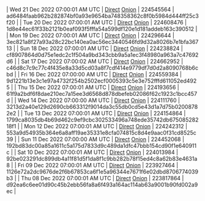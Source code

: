 | Wed 21 Dec 2022 07:00:01 AM UTC | [Direct](https://oshi.at/yvtm) [Onion](http://5ety7tpkim5me6eszuwcje7bmy25pbtrjtue7zkqqgziljwqy3rrikqd.onion/yvtm) | 224545564 | ad6484faab962b282874bf0a93e9654ba748358362c8f0b5984d444ff25c3f20 | 
| Tue 20 Dec 2022 07:00:01 AM UTC | [Direct](https://oshi.at/Tmvu) [Onion](http://5ety7tpkim5me6eszuwcje7bmy25pbtrjtue7zkqqgziljwqy3rrikqd.onion/Tmvu) | 224608476 | 1d8e44ec61f33b2121b0eaf093f5fffa54a599df120e1d181addeb163c390512 | 
| Mon 19 Dec 2022 07:00:01 AM UTC | [Direct](https://oshi.at/zUcj) [Onion](http://5ety7tpkim5me6eszuwcje7bmy25pbtrjtue7zkqqgziljwqy3rrikqd.onion/zUcj) | 224296644 | 3ec821a8f27a93a28c22bc140ea0ac56ec3440546fd9d32a8026b7e1bfa36713 | 
| Sun 18 Dec 2022 07:00:01 AM UTC | [Direct](https://oshi.at/FjQc) [Onion](http://5ety7tpkim5me6eszuwcje7bmy25pbtrjtue7zkqqgziljwqy3rrikqd.onion/FjQc) | 224238824 | cf8907864d0d75e1edc2c1f504a9bd343cbb9a5a1ec3f48980a963a7c47692d6 | 
| Sat 17 Dec 2022 07:00:02 AM UTC | [Direct](https://oshi.at/qaZK) [Onion](http://5ety7tpkim5me6eszuwcje7bmy25pbtrjtue7zkqqgziljwqy3rrikqd.onion/qaZK) | 224662952 | c46d8c7c9c77c4f435e8a33d5cd03a8f7cdf414e9779df7d0d2a8090768b6cbd | 
| Fri 16 Dec 2022 07:00:00 AM UTC | [Direct](https://oshi.at/KTnt) [Onion](http://5ety7tpkim5me6eszuwcje7bmy25pbtrjtue7zkqqgziljwqy3rrikqd.onion/KTnt) | 224559384 | 9d1221b13e3c1e97a4732f254b2502ecf0005393c5e3e752fffd611052ed4925 | 
| Thu 15 Dec 2022 07:00:01 AM UTC | [Direct](https://oshi.at/TUVx) [Onion](http://5ety7tpkim5me6eszuwcje7bmy25pbtrjtue7zkqqgziljwqy3rrikqd.onion/TUVx) | 224193656 | 61f9a2bdf6f8dae210ec7a15ee3d6568d878dbefeb02086f62c1923c1bcc457d | 
| Wed 14 Dec 2022 07:00:00 AM UTC | [Direct](https://oshi.at/CLqV) [Onion](http://5ety7tpkim5me6eszuwcje7bmy25pbtrjtue7zkqqgziljwqy3rrikqd.onion/CLqV) | 224111760 | 3213d2a40e129d2690cb663312f9014da3c55db0cd5e43d1a7d75b02008782e2 | 
| Tue 13 Dec 2022 07:00:01 AM UTC | [Direct](https://oshi.at/DLQR) [Onion](http://5ety7tpkim5me6eszuwcje7bmy25pbtrjtue7zkqqgziljwqy3rrikqd.onion/DLQR) | 224154864 | 1799ca8035db4b69d462c9ef9cbc302533496a748ede35742db67508528218f1 | 
| Mon 12 Dec 2022 07:00:01 AM UTC | [Direct](https://oshi.at/HXpw) [Onion](http://5ety7tpkim5me6eszuwcje7bmy25pbtrjtue7zkqqgziljwqy3rrikqd.onion/HXpw) | 224242312 | 553a9d54935b364e6a8aff19ae35331e8cfa074815c8d4e9aac0f31cd8525c39 | 
| Sun 11 Dec 2022 07:00:00 AM UTC | [Direct](https://oshi.at/bMDj) [Onion](http://5ety7tpkim5me6eszuwcje7bmy25pbtrjtue7zkqqgziljwqy3rrikqd.onion/bMDj) | 224452068 | 192bd83dc00a85a1611c5a175d7833d9c489da1dfc47bbb154cd90f1e640911c | 
| Sat 10 Dec 2022 07:00:01 AM UTC | [Direct](https://oshi.at/KjFM) [Onion](http://5ety7tpkim5me6eszuwcje7bmy25pbtrjtue7zkqqgziljwqy3rrikqd.onion/KjFM) | 224013984 | 92be023291dc899db4a11f81d5f1da8f1c9bb282b78f15ed4c8a62b83e4631a8 | 
| Fri 09 Dec 2022 07:00:01 AM UTC | [Direct](https://oshi.at/zCTP) [Onion](http://5ety7tpkim5me6eszuwcje7bmy25pbtrjtue7zkqqgziljwqy3rrikqd.onion/zCTP) | 223927464 | 1126e72a2dc9676de2f6b67853ca6f1e5a96344e7671f6e02dbd8706774039b3 | 
| Thu 08 Dec 2022 07:00:01 AM UTC | [Direct](https://oshi.at/gPpg) [Onion](http://5ety7tpkim5me6eszuwcje7bmy25pbtrjtue7zkqqgziljwqy3rrikqd.onion/gPpg) | 223817864 | d92ea6c6ee01d90c45b2ebb56fa8a6f493a164ac114ab63a9001b90fd002a9ec | 
